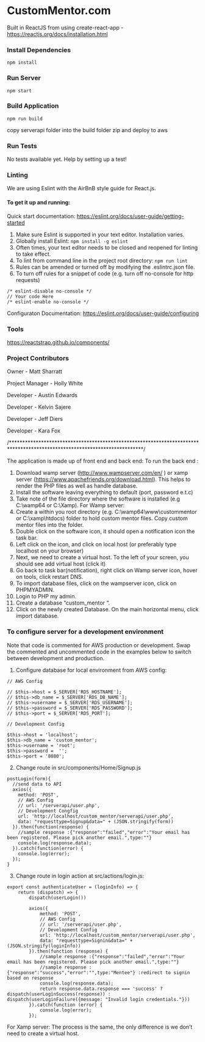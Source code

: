 # CustomMentor.com

Built in ReactJS from using create-react-app - https://reactjs.org/docs/installation.html

### Install Dependencies
`npm install`

### Run Server
`npm start`

### Build Application
`npm run build`

copy serverapi folder into the build folder
zip and deploy to aws

### Run Tests
No tests available yet. Help by setting up a test!

### Linting
We are using Eslint with the AirBnB style guide for React.js.

#### To get it up and running:

Quick start documentation: https://eslint.org/docs/user-guide/getting-started

1. Make sure Eslint is supported in your text editor.  Installation varies.
2. Globally install Eslint:
  `npm install -g eslint`
3. Often times, your text editor needs to be closed and reopened for linting to take effect.
4. To lint from command line in the project root directory:
  `npm run lint`
4. Rules can be amended or turned off by modifying the .eslintrc.json file.
5. To turn off rules for a snippet of code (e.g. turn off no-console for http requests)
  ```
  /* eslint-disable no-console */
  // Your code Here
  /* eslint-enable no-console */
  ```

  Configuraton Documentation: https://eslint.org/docs/user-guide/configuring

### Tools
https://reactstrap.github.io/components/

### Project Contributors

Owner - Matt Sharratt

Project Manager - Holly White

Developer - Austin Edwards

Developer - Kelvin Sajere

Developer - Jeff Diers

Developer - Kara Fox  

/**************************************************************************************************************************/

The application is made up of front end and back end:
To run the back end  :
1.	Download wamp server (http://www.wampserver.com/en/ ) or xamp server (https://www.apachefriends.org/download.html). This helps to render the PHP files as well as handle database.
2.	Install the software leaving everything to default (port, password e.t.c)
3.	Take note of the file directory where the software is installed (e.g C:\wamp64 or C:\Xamp).
For Wamp server:
1.	Create a within you root directory (e.g. C:\wamp64\www\custommentor or C:\xamp\htdocs) folder to hold custom mentor files. Copy custom mentor files into the folder.
2.	Double click on the software icon, it should open a notification icon the task bar.
3.	Left click on the icon, and click on local host (or preferably type localhost on your browser)
4.	Next, we need to create a virtual host. To the left of your screen, you should see add virtual host (click it)
5.	Go back to task bar(notification), right click on Wamp server icon, hover on tools, click restart DNS.
6.	To import database files, click on the wampserver icon, click on PHPMYADMIN.
7.	Login to PHP my admin.
8.	Create a database “custom_mentor “.
9.	Click on the newly created Database. On the main horizontal menu, click import database.


### To configure server for a development environment

Note that code is commented for AWS production or development.  Swap the commented and uncommented code in the examples below
to switch between development and production.


1.  Configure database for local environment from AWS config:

```
// AWS Config

// $this->host = $_SERVER['RDS_HOSTNAME'];
// $this->db_name = $_SERVER['RDS_DB_NAME'];
// $this->username = $_SERVER['RDS_USERNAME'];
// $this->password = $_SERVER['RDS_PASSWORD'];
// $this->port = $_SERVER['RDS_PORT'];

// Development Config

$this->host = 'localhost';
$this->db_name = 'custom_mentor';
$this->username = 'root';
$this->password =  '';
$this->port = '8080';
```

2. Change route in src/components/Home/Signup.js

```
postLogin(form){
  //send data to API
  axios({
    method: 'POST',
    // AWS Config
    // url: '/serverapi/user.php',
    // Development Congfig
    url: 'http://localhost/custom_mentor/serverapi/user.php',
    data: "requesttype=Signup&data=" + (JSON.stringify(form))
  }).then(function(response) {
    //sample response :{"response":"failed","error":"Your email has been registered. Please pick another email.",type:""}
    console.log(response.data);
  }).catch(function(error) {
    console.log(error);
  });
}
```

3. Change route in login action at src/actions/login.js:

```
export const authenticateUser = (loginInfo) => {
    return (dispatch) => {
        dispatch(userLogin())

        axios({
            method: 'POST',
            // AWS Config
            // url: '/serverapi/user.php',
            // Development Config
            url: 'http://localhost/custom_mentor/serverapi/user.php',
            data: "requesttype=Signin&data=" + (JSON.stringify(loginInfo))
        }).then(function (response) {
            //sample response :{"response":"failed","error":"Your email has been registered. Please pick another email.",type:""}
            //sample response :{"response":"success","error":"",type:"Mentee"} :redirect to signin based on response
            console.log(response.data);
            return response.data.response === 'success' ? dispatch(userLoginSuccess(response)) : dispatch(userLoginFailure({message: "Invalid login credentials."}))
        }).catch(function (error) {
            console.log(error);
        });
```


For Xamp server:
The process is the same, the only difference is we don’t need to create a virtual host.
